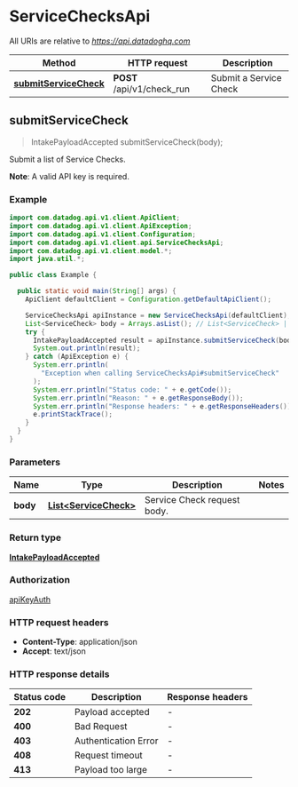# ServiceChecksApi

All URIs are relative to *https://api.datadoghq.com*

| Method                                                           | HTTP request               | Description            |
| ---------------------------------------------------------------- | -------------------------- | ---------------------- |
| [**submitServiceCheck**](ServiceChecksApi.md#submitServiceCheck) | **POST** /api/v1/check_run | Submit a Service Check |

## submitServiceCheck

> IntakePayloadAccepted submitServiceCheck(body);

Submit a list of Service Checks.

**Note**: A valid API key is required.

### Example

```java
import com.datadog.api.v1.client.ApiClient;
import com.datadog.api.v1.client.ApiException;
import com.datadog.api.v1.client.Configuration;
import com.datadog.api.v1.client.api.ServiceChecksApi;
import com.datadog.api.v1.client.model.*;
import java.util.*;

public class Example {

  public static void main(String[] args) {
    ApiClient defaultClient = Configuration.getDefaultApiClient();

    ServiceChecksApi apiInstance = new ServiceChecksApi(defaultClient);
    List<ServiceCheck> body = Arrays.asList(); // List<ServiceCheck> | Service Check request body.
    try {
      IntakePayloadAccepted result = apiInstance.submitServiceCheck(body);
      System.out.println(result);
    } catch (ApiException e) {
      System.err.println(
        "Exception when calling ServiceChecksApi#submitServiceCheck"
      );
      System.err.println("Status code: " + e.getCode());
      System.err.println("Reason: " + e.getResponseBody());
      System.err.println("Response headers: " + e.getResponseHeaders());
      e.printStackTrace();
    }
  }
}

```

### Parameters

| Name     | Type                                            | Description                 | Notes |
| -------- | ----------------------------------------------- | --------------------------- | ----- |
| **body** | [**List&lt;ServiceCheck&gt;**](ServiceCheck.md) | Service Check request body. |

### Return type

[**IntakePayloadAccepted**](IntakePayloadAccepted.md)

### Authorization

[apiKeyAuth](README.md#apiKeyAuth)

### HTTP request headers

- **Content-Type**: application/json
- **Accept**: text/json

### HTTP response details

| Status code | Description          | Response headers |
| ----------- | -------------------- | ---------------- |
| **202**     | Payload accepted     | -                |
| **400**     | Bad Request          | -                |
| **403**     | Authentication Error | -                |
| **408**     | Request timeout      | -                |
| **413**     | Payload too large    | -                |
